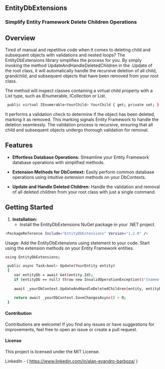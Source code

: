 ## EntityDbExtensions
### Simplify Entity Framework Delete Children Operations


## Overview

Tired of manual and repetitive code when it comes to deleting child and subsequent objects with validations and nested loops? 
The EntityDbExtensions library simplifies the process for you. 
By simply invoking the method UpdateAndHandleDeletedChildren in the .Update of the root class, it will automatically handle the recursive deletion of all child, grandchild, and subsequent objects that have been removed from your root class.

The method will inspect classes containing a virtual child property with a List type, such as IEnumerable<YourClass>, ICollection<YourClass> or List<YourClass>. 
```bash
 public virtual IEnumerable<YourChild> YourChild { get; private set; }
```
It performs a validation check to determine if the object has been deleted, marking it as removed. 
This marking signals Entity Framework to handle the deletion seamlessly. 
The validation process is recursive, ensuring that all child and subsequent objects undergo thorough validation for removal.


## Features

- **Effortless Database Operations:** Streamline your Entity Framework database operations with simplified methods.

- **Extension Methods for DbContext:** Easily perform common database operations using intuitive extension methods on your DbContexts.

- **Update and Handle Deleted Children:** Handle the validation and removal of all deleted children from your root class with just a single command.


## Getting Started

1. **Installation:**
   - Install the EntityDbExtensions NuGet package in your .NET project.

```bash
<PackageReference Include="EntityDbExtensions" Version="1.2.0" />
```

Usage:
Add the EntityDbExtensions using statement to your code.
Start using the extension methods on your Entity Framework entities.

```bash
using EntityDbExtensions;

 public async Task<bool> Update(YourEntity entity)
 {
    var entityDb = await Get(entity.Id);
    if (entityDb == null) throw new InvalidOperationException($"{nameof(YourEntity)} not found.");
	
    await _yourDbContext.UpdateAndHandleDeletedChildren(entity, entityDb);  // Here the magic happens.

    return await _yourDbContext.SaveChangesAsync() > 0;
 }
```


#### Contribution
Contributions are welcome! If you find any issues or have suggestions for improvements, feel free to open an issue or create a pull request.

#### License	
This project is licensed under the MIT License.



LinkedIn - ( https://www.linkedin.com/in/alan-evandro-barboza/ )
